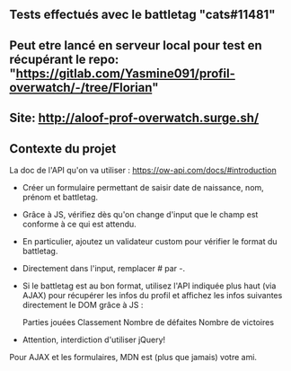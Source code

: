 ## Tests effectués avec le battletag "cats#11481" 

## Peut etre lancé en serveur local pour test en récupérant le repo: "https://gitlab.com/Yasmine091/profil-overwatch/-/tree/Florian"

## Site: http://aloof-prof-overwatch.surge.sh/


## Contexte du projet

La doc de l'API qu'on va utiliser : https://ow-api.com/docs/#introduction


* Créer un formulaire permettant de saisir date de naissance, nom, prénom et battletag.

* Grâce à JS, vérifiez dès qu'on change d'input que le champ est conforme à ce qui est attendu.

* En particulier, ajoutez un validateur custom pour vérifier le format du battletag.

* Directement dans l'input, remplacer # par -.

* Si le battletag est au bon format, utilisez l'API indiquée plus haut (via AJAX) pour récupérer les infos du profil et affichez les infos suivantes directement le DOM grâce à JS :


    Parties jouées
    Classement
    Nombre de défaites
    Nombre de victoires

* Attention, interdiction d'utiliser jQuery!

Pour AJAX et les formulaires, MDN est (plus que jamais) votre ami.

